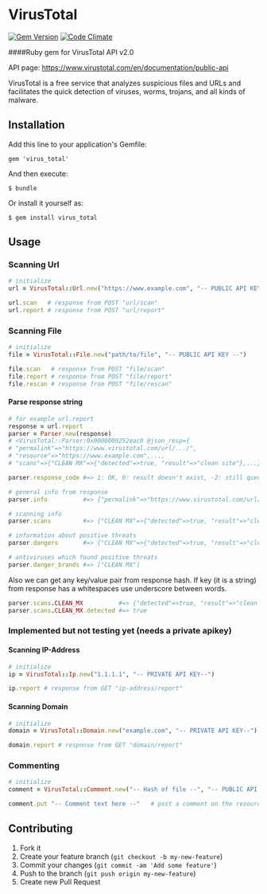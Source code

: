 # VirusTotal
[![Gem Version](https://badge.fury.io/rb/virus_total.svg)](http://badge.fury.io/rb/virus_total)
[![Code Climate](https://codeclimate.com/github/rubycop/virus_total/badges/gpa.svg)](https://codeclimate.com/github/rubycop/virus_total)

####Ruby gem for VirusTotal API v2.0

API page: https://www.virustotal.com/en/documentation/public-api

VirusTotal is a free service that analyzes suspicious files and URLs and facilitates the quick detection of viruses, worms, trojans, and all kinds of malware.

## Installation

Add this line to your application's Gemfile:

    gem 'virus_total'

And then execute:

    $ bundle

Or install it yourself as:

    $ gem install virus_total

## Usage
### Scanning Url
```ruby
# initialize
url = VirusTotal::Url.new("https://www.example.com", "-- PUBLIC API KEY --")

url.scan   # response from POST "url/scan"
url.report # response from POST "url/report"
```
### Scanning File
```ruby
# initialize
file = VirusTotal::File.new("path/to/file", "-- PUBLIC API KEY --")

file.scan   # response from POST "file/scan"
file.report # response from POST "file/report"
file.rescan # response from POST "file/rescan"
```

#### Parse response string
```ruby
# for example url.report
response = url.report
parser = Parser.new(response)
# <VirusTotal::Parser:0x0000000252eac0 @json_resp={
# "permalink"=>"https://www.virustotal.com/url/.../",
# "resource"=>"https://www.example.com",...,
# "scans"=>{"CLEAN MX"=>{"detected"=>true, "result"=>"clean site"},...}}>

parser.response_code #=> 1: OK, 0: result doesn't exist, -2: still queued

# general info from response
parser.info          #=> {"permalink"=>"https://www.virustotal.com/url/.../", "resource"=>"..."}

# scanning info
parser.scans         #=> {"CLEAN MX"=>{"detected"=>true, "result"=>"clean site"},...}

# information about positive threats
parser.dangers       #=> {"CLEAN MX"=>{"detected"=>true, "result"=>"clean site"}}

# antiviruses which found positive threats
parser.danger_brands #=> ["CLEAN MX"]
```
Also we can get any key/value pair from response hash. If key (it is a string) from response has a whitespaces use underscore between words.
```ruby
parser.scans.CLEAN_MX          #=> {"detected"=>true, "result"=>"clean site"}
parser.scans.CLEAN_MX.detected #=> true
```
### Implemented but not testing yet (needs a private apikey)
#### Scanning IP-Address
```ruby
# initialize
ip = VirusTotal::Ip.new("1.1.1.1", "-- PRIVATE API KEY--")

ip.report # response from GET "ip-address/report"
```
#### Scanning Domain
```ruby
# initialize
domain = VirusTotal::Domain.new("example.com", "-- PRIVATE API KEY--")

domain.report # response from GET "domain/report"
```
### Commenting
```ruby
# initialize
comment = VirusTotal::Comment.new("-- Hash of file --", "-- PUBLIC API KEY --")

comment.put "-- Comment text here --"   # post a comment on the resource
```

## Contributing

1. Fork it
2. Create your feature branch (`git checkout -b my-new-feature`)
3. Commit your changes (`git commit -am 'Add some feature'`)
4. Push to the branch (`git push origin my-new-feature`)
5. Create new Pull Request

